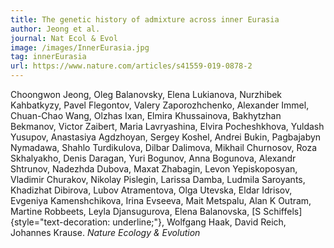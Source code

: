 ```yaml
---
title: The genetic history of admixture across inner Eurasia
author: Jeong et al.
journal: Nat Ecol & Evol
image: /images/InnerEurasia.jpg
tag: innerEurasia
url: https://www.nature.com/articles/s41559-019-0878-2
---
```


Choongwon Jeong, Oleg Balanovsky, Elena Lukianova, Nurzhibek Kahbatkyzy, Pavel Flegontov, Valery Zaporozhchenko, Alexander Immel, Chuan-Chao Wang, Olzhas Ixan, Elmira Khussainova, Bakhytzhan Bekmanov, Victor Zaibert, Maria Lavryashina, Elvira Pocheshkhova, Yuldash Yusupov, Anastasiya Agdzhoyan, Sergey Koshel, Andrei Bukin, Pagbajabyn Nymadawa, Shahlo Turdikulova, Dilbar Dalimova, Mikhail Churnosov, Roza Skhalyakho, Denis Daragan, Yuri Bogunov, Anna Bogunova, Alexandr Shtrunov, Nadezhda Dubova, Maxat Zhabagin, Levon Yepiskoposyan, Vladimir Churakov, Nikolay Pislegin, Larissa Damba, Ludmila Saroyants, Khadizhat Dibirova, Lubov Atramentova, Olga Utevska, Eldar Idrisov, Evgeniya Kamenshchikova, Irina Evseeva, Mait Metspalu, Alan K Outram, Martine Robbeets, Leyla Djansugurova, Elena Balanovska, [S Schiffels]{style="text-decoration: underline;"}, Wolfgang Haak, David Reich, Johannes Krause. *Nature Ecology & Evolution*
